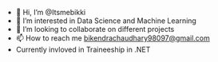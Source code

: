 - 👋 Hi, I’m @Itsmebikki
- 👀 I’m interested in Data Science and Machine Learning
- 💞️ I’m looking to collaborate on different projects 
- 📫 How to reach me bikendrachaudhary98097@gmail.com
- Currently invloved in Traineeship in .NET

<!---
Itsmebikki/Itsmebikki is a ✨ special ✨ repository because its `README.md` (this file) appears on your GitHub profile.
You can click the Preview link to take a look at your changes.
--->
